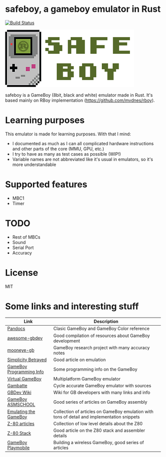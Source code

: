 safeboy, a gameboy emulator in Rust
====

[![Build Status](https://travis-ci.org/albertofem/safeboy.svg?branch=master)](https://travis-ci.org/albertofem/safeboy)

![Safeboy Logo](https://raw.githubusercontent.com/albertofem/safeboy/master/logo.png)

safeboy is a GameBoy (8bit, black and white) emulator made in Rust. It's based mainly on RBoy implementation (https://github.com/mvdnes/rboy).

# Learning purposes

This emulator is made for learning purposes. With that I mind:

* I documented as much as I can all complicated hardware instructions and other parts of the core (MMU, GPU, etc.)
* I try to have as many as test cases as possible (WIP!)
* Variable names are not abbreviated like it's usual in emulators, so it's more understandable

# Supported features

* MBC1
* Timer

# TODO

* Rest of MBCs
* Sound
* Serial Port
* Accuracy

# License

MIT

# Some links and interesting stuff

| Link | Description |
| --- | --- |
| [Pandocs](http://problemkaputt.de/pandocs.htm)| Clasic GameBoy and GameBoy Color reference |
| [awesome-gbdev](https://github.com/avivace/awesome-gbdev) | Good compilation of resources about GameBoy development |
| [mooneye-gb](https://github.com/Gekkio/mooneye-gb) | GameBoy research project with many accuracy notes |
| [Simplicity Betrayed](http://queue.acm.org/detail.cfm?id=1755886) | Good article on emulation |
| [GameBoy Programming Info](http://fms.komkon.org/GameBoy/Tech/Software.html) | Some programming info on the GameBoy |
| [Virtual GameBoy](http://fms.komkon.org/VGB/) | Multiplatform GameBoy emulator |
| [Gambatte](https://github.com/sinamas/gambatte) | Cycle accurate GameBoy emulator with sources |
| [GBDev Wiki](http://gbdev.gg8.se/wiki/articles/Main_Page) | Wiki for GB developers with many links and info |
| [GameBoy ASMSCHOOL](http://gameboy.mongenel.com/asmschool.html) | Good series of articles on GameBoy assembly |
| [Emulating the GameBoy](http://www.codeslinger.co.uk/pages/projects/gameboy.html) | Collection of articles on GameBoy emulation with tons of detail and implementation snippets |
| [Z-80 articles](http://www.righto.com/search/label/Z-80) | Collection of low level details about the Z80 |
| [Z-80 Stack](http://www.smspower.org/Development/Stack) | Good article on the Z80 stack and assembler details |
| [GameBoy Playmobile](http://www.rickard.gunee.com/projects/playmobile/html/index.html) | Building a wireless GameBoy, good series of articles |
